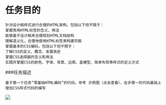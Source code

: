 任务目的
====
    针对设计稿样式进行合理的HTML架构，包括以下但不限于：
    掌握常用HTML标签的含义、用法
    能够基于设计稿来合理规划HTML文档结构
    理解语义化，合理地使用HTML标签来构建页面
    掌握基本的CSS编码，包括以下但不限于：
    了解CSS的定义、概念、发展简史
    掌握CSS选择器的含义和用法
    实践并掌握CSS的颜色、字体、背景、边框、盒模型、简单布局等样式的定义方式
###任务描述

    基于第一个任务“零基础HTML编码”的代码，参考 示例图（点击查看），在步骤一的代码基础上增加CSS样式代码的编写
![](http://7xrp04.com1.z0.glb.clouddn.com/task_1_2_1.jpg)

